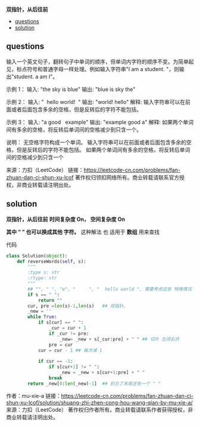**双指针，从后往前**

<!-- TOC -->

- [questions](#questions)
- [solution](#solution)

<!-- /TOC -->

## questions
输入一个英文句子，翻转句子中单词的顺序，但单词内字符的顺序不变。为简单起见，标点符号和普通字母一样处理。例如输入字符串"I am a student. "，则输出"student. a am I"。

示例 1：
输入: "the sky is blue"
输出: "blue is sky the"

示例 2：
输入: "  hello world!  "
输出: "world! hello"
解释: 输入字符串可以在前面或者后面包含多余的空格，但是反转后的字符不能包括。

示例 3：
输入: "a good   example"
输出: "example good a"
解释: 如果两个单词间有多余的空格，将反转后单词间的空格减少到只含一个。
 

说明：
无空格字符构成一个单词。
输入字符串可以在前面或者后面包含多余的空格，但是反转后的字符不能包括。
如果两个单词间有多余的空格，将反转后单词间的空格减少到只含一个

来源：力扣（LeetCode）
链接：https://leetcode-cn.com/problems/fan-zhuan-dan-ci-shun-xu-lcof
著作权归领扣网络所有。商业转载请联系官方授权，非商业转载请注明出处。


## solution
**双指针，从后往前**
**时间复杂度 On， 空间复杂度 On**

**其中 “ ” 也可以换成其他 字符。**
这种解法 也 适用于 **数组** 用来查找

代码
```py
class Solution(object):
    def reverseWords(self, s):
        """
        :type s: str
        :rtype: str
        """
        ## "", " ", "e", "     ", "  hello world ", 需要考虑这些 特殊情况
        if s == " ":
            return ""
        cur, pre =len(s)-1,len(s)   ## 双指针。
        _new = ''
        while True:
            if s[cur] == " ":
                _cur = cur + 1
                if _cur != pre:
                    _new= _new + s[_cur:pre] + " " ## 切片 左闭右开
                pre = cur
            cur = cur - 1 ## 每次减 1 
            
            if cur == -1:
                if s[cur+1] != " ":
                    _new = _new + s[cur+1:pre] + " "
                break
        return _new[0:len(_new)-1]  ## 别忘了末尾还有一个 " "
```

作者：mu-xie-a
链接：https://leetcode-cn.com/problems/fan-zhuan-dan-ci-shun-xu-lcof/solution/shuang-zhi-zhen-cong-hou-wang-qian-by-mu-xie-a/
来源：力扣（LeetCode）
著作权归作者所有。商业转载请联系作者获得授权，非商业转载请注明出处。